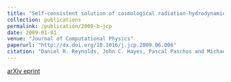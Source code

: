 ```yaml
---
title: "Self-consistent solution of cosmological radiation-hydrodynamics and chemical ionization"
collection: publications
permalink: /publication/2009-b-jcp
date: 2009-01-01
venue: "Journal of Computational Physics"
paperurl: "http://dx.doi.org/10.1016/j.jcp.2009.06.006"
citation: "Daniel R. Reynolds, John C. Hayes, Pascal Paschos and Michael L. Norman. (2009). &quot;Self-consistent solution of cosmological radiation-hydrodynamics and chemical ionization.&quot; <i>Journal of Computational Physics</i>, 228(18):6833-6854."
---
```


[arXiv eprint](https://arxiv.org/abs/0901.1110v3)
